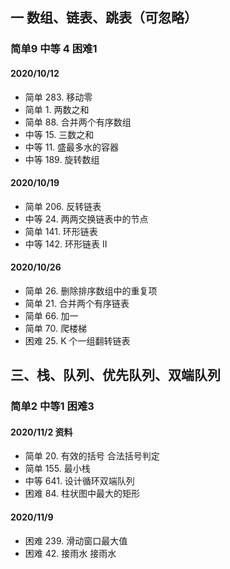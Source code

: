 ## 一 数组、链表、跳表（可忽略） 
### 简单9 中等 4 困难1
#### 2020/10/12 
- 简单 283. 移动零
- 简单 1. 两数之和
- 简单 88. 合并两个有序数组
- 中等 15. 三数之和
- 中等 11. 盛最多水的容器
- 中等 189. 旋转数组

#### 2020/10/19
- 简单 206. 反转链表
- 中等 24. 两两交换链表中的节点
- 简单 141. 环形链表
- 中等 142. 环形链表 II

#### 2020/10/26
- 简单 26. 删除排序数组中的重复项
- 简单 21. 合并两个有序链表
- 简单 66. 加一
- 简单 70. 爬楼梯
- 困难 25. K 个一组翻转链表

## 三、栈、队列、优先队列、双端队列
### 简单2 中等1 困难3
####  2020/11/2              资料
- 简单 20. 有效的括号           合法括号判定
- 简单 155. 最小栈
- 中等 641. 设计循环双端队列
- 困难 84. 柱状图中最大的矩形

#### 2020/11/9
- 困难 239. 滑动窗口最大值
- 困难 42. 接雨水               接雨水
